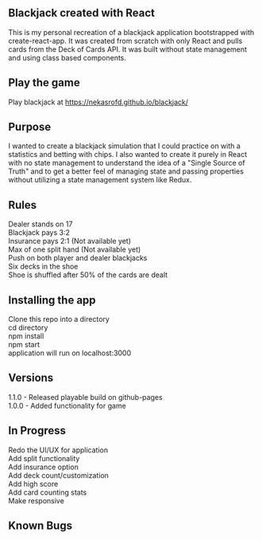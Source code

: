 ## Blackjack created with React

This is my personal recreation of a blackjack application bootstrapped with create-react-app. It was created from scratch with only React and pulls cards from
the Deck of Cards API. It was built without state management and using class based components.

## Play the game

Play blackjack at https://nekasrofd.github.io/blackjack/

## Purpose

I wanted to create a blackjack simulation that I could practice on with a statistics and betting with chips. I also wanted to create it purely in React with no state management to understand the idea of a "Single Source of Truth" and to get a better feel of managing state and passing properties without utilizing a state management system like Redux.

## Rules

Dealer stands on 17<br />
Blackjack pays 3:2<br />
Insurance pays 2:1 (Not available yet) <br />
Max of one split hand (Not available yet) <br />
Push on both player and dealer blackjacks<br />
Six decks in the shoe<br />
Shoe is shuffled after 50% of the cards are dealt<br />

## Installing the app

Clone this repo into a directory<br />
cd directory<br />
npm install<br />
npm start<br />
application will run on localhost:3000<br />

## Versions

1.1.0 - Released playable build on github-pages<br />
1.0.0 - Added functionality for game<br />

## In Progress

Redo the UI/UX for application<br />
Add split functionality<br />
Add insurance option<br />
Add deck count/customization<br />
Add high score<br />
Add card counting stats <br />
Make responsive<br />

## Known Bugs
